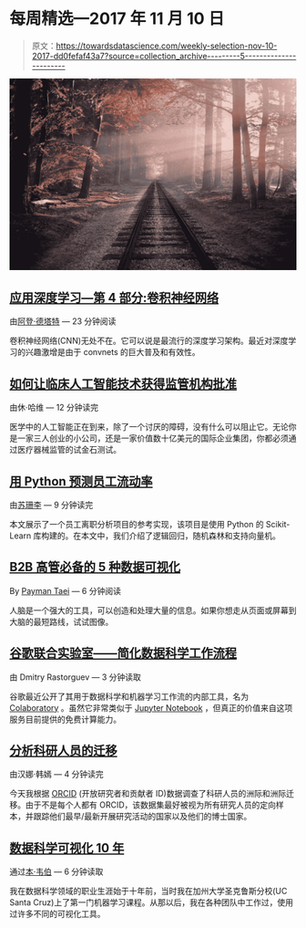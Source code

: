 # 每周精选—2017 年 11 月 10 日

> 原文：<https://towardsdatascience.com/weekly-selection-nov-10-2017-dd0fefaf43a7?source=collection_archive---------5----------------------->

![](img/15a3577c9cba1491501a2e4f17c800d6.png)

## [应用深度学习—第 4 部分:卷积神经网络](/applied-deep-learning-part-4-convolutional-neural-networks-584bc134c1e2)

由[阿登·德塔特](https://medium.com/u/6db35fa87ba2?source=post_page-----dd0fefaf43a7--------------------------------) — 23 分钟阅读

卷积神经网络(CNN)无处不在。它可以说是最流行的深度学习架构。最近对深度学习的兴趣激增是由于 convnets 的巨大普及和有效性。

## [如何让临床人工智能技术获得监管机构批准](/how-to-get-clinical-ai-tech-approved-by-regulators-fa16dfa1983b)

由休·哈维 — 12 分钟读完

医学中的人工智能正在到来，除了一个讨厌的障碍，没有什么可以阻止它。无论你是一家三人创业的小公司，还是一家价值数十亿美元的国际企业集团，你都必须通过医疗器械监管的试金石测试。

## [用 Python 预测员工流动率](/predict-employee-turnover-with-python-da4975588aa3)

由[苏珊李](https://medium.com/u/731d8566944a?source=post_page-----dd0fefaf43a7--------------------------------) — 9 分钟读完

本文展示了一个员工离职分析项目的参考实现，该项目是使用 Python 的 Scikit-Learn 库构建的。在本文中，我们介绍了逻辑回归，随机森林和支持向量机。

## [B2B 高管必备的 5 种数据可视化](/5-must-have-data-visualizations-for-b2b-executives-931e4c17c63c)

By [Payman Taei](https://medium.com/u/d382998cf5b3?source=post_page-----dd0fefaf43a7--------------------------------) — 6 分钟阅读

人脑是一个强大的工具，可以创造和处理大量的信息。如果你想走从页面或屏幕到大脑的最短路线，试试图像。

## [谷歌联合实验室——简化数据科学工作流程](/google-colaboratory-simplifying-data-science-workflow-c70059386323)

由 Dmitry Rastorguev — 3 分钟读取

谷歌最近公开了其用于数据科学和机器学习工作流的内部工具，名为 [Colaboratory](https://research.google.com/colaboratory/faq.html) 。虽然它非常类似于 [Jupyter Notebook](http://jupyter.org) ，但真正的价值来自这项服务目前提供的免费计算能力。

## [分析科研人员的迁移](/analyse-the-migration-of-scientific-researchers-5184a9500615)

由汉娜·韩嫣 — 4 分钟读完

今天我根据 [ORCID](https://www.kaggle.com/jboysen/scientist-migrations) (开放研究者和贡献者 ID)数据调查了科研人员的洲际和洲际迁移。由于不是每个人都有 ORCID，该数据集最好被视为所有研究人员的定向样本，并跟踪他们最早/最新开展研究活动的国家以及他们的博士国家。

## [数据科学可视化 10 年](/10-years-of-data-science-visualizations-af1dd8e443a7)

通过[本·韦伯](https://medium.com/u/a80e1f69e782?source=post_page-----dd0fefaf43a7--------------------------------) — 6 分钟读取

我在数据科学领域的职业生涯始于十年前，当时我在加州大学圣克鲁斯分校(UC Santa Cruz)上了第一门机器学习课程。从那以后，我在各种团队中工作过，使用过许多不同的可视化工具。